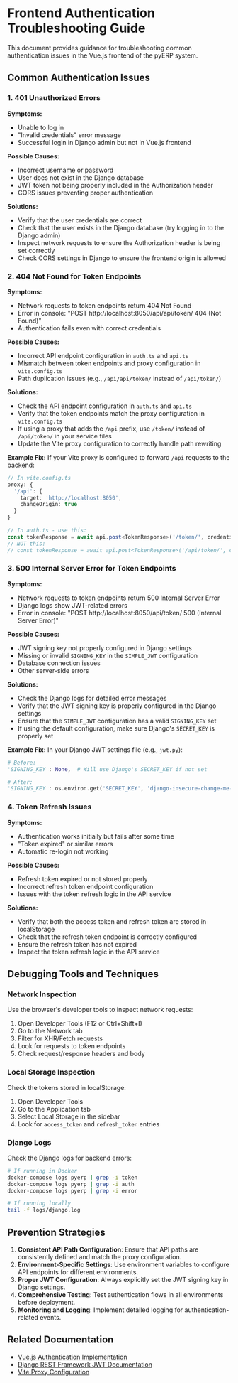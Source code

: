 # Frontend Authentication Troubleshooting Guide

This document provides guidance for troubleshooting common authentication issues in the Vue.js frontend of the pyERP system.

## Common Authentication Issues

### 1. 401 Unauthorized Errors

**Symptoms:**
- Unable to log in
- "Invalid credentials" error message
- Successful login in Django admin but not in Vue.js frontend

**Possible Causes:**
- Incorrect username or password
- User does not exist in the Django database
- JWT token not being properly included in the Authorization header
- CORS issues preventing proper authentication

**Solutions:**
- Verify that the user credentials are correct
- Check that the user exists in the Django database (try logging in to the Django admin)
- Inspect network requests to ensure the Authorization header is being set correctly
- Check CORS settings in Django to ensure the frontend origin is allowed

### 2. 404 Not Found for Token Endpoints

**Symptoms:**
- Network requests to token endpoints return 404 Not Found
- Error in console: "POST http://localhost:8050/api/api/token/ 404 (Not Found)"
- Authentication fails even with correct credentials

**Possible Causes:**
- Incorrect API endpoint configuration in `auth.ts` and `api.ts`
- Mismatch between token endpoints and proxy configuration in `vite.config.ts`
- Path duplication issues (e.g., `/api/api/token/` instead of `/api/token/`)

**Solutions:**
- Check the API endpoint configuration in `auth.ts` and `api.ts`
- Verify that the token endpoints match the proxy configuration in `vite.config.ts`
- If using a proxy that adds the `/api` prefix, use `/token/` instead of `/api/token/` in your service files
- Update the Vite proxy configuration to correctly handle path rewriting

**Example Fix:**
If your Vite proxy is configured to forward `/api` requests to the backend:

```typescript
// In vite.config.ts
proxy: {
  '/api': {
    target: 'http://localhost:8050',
    changeOrigin: true
  }
}

// In auth.ts - use this:
const tokenResponse = await api.post<TokenResponse>('/token/', credentials);
// NOT this:
// const tokenResponse = await api.post<TokenResponse>('/api/token/', credentials);
```

### 3. 500 Internal Server Error for Token Endpoints

**Symptoms:**
- Network requests to token endpoints return 500 Internal Server Error
- Django logs show JWT-related errors
- Error in console: "POST http://localhost:8050/api/token/ 500 (Internal Server Error)"

**Possible Causes:**
- JWT signing key not properly configured in Django settings
- Missing or invalid `SIGNING_KEY` in the `SIMPLE_JWT` configuration
- Database connection issues
- Other server-side errors

**Solutions:**
- Check the Django logs for detailed error messages
- Verify that the JWT signing key is properly configured in the Django settings
- Ensure that the `SIMPLE_JWT` configuration has a valid `SIGNING_KEY` set
- If using the default configuration, make sure Django's `SECRET_KEY` is properly set

**Example Fix:**
In your Django JWT settings file (e.g., `jwt.py`):

```python
# Before:
'SIGNING_KEY': None,  # Will use Django's SECRET_KEY if not set

# After:
'SIGNING_KEY': os.environ.get('SECRET_KEY', 'django-insecure-change-me-in-production'),
```

### 4. Token Refresh Issues

**Symptoms:**
- Authentication works initially but fails after some time
- "Token expired" or similar errors
- Automatic re-login not working

**Possible Causes:**
- Refresh token expired or not stored properly
- Incorrect refresh token endpoint configuration
- Issues with the token refresh logic in the API service

**Solutions:**
- Verify that both the access token and refresh token are stored in localStorage
- Check that the refresh token endpoint is correctly configured
- Ensure the refresh token has not expired
- Inspect the token refresh logic in the API service

## Debugging Tools and Techniques

### Network Inspection

Use the browser's developer tools to inspect network requests:
1. Open Developer Tools (F12 or Ctrl+Shift+I)
2. Go to the Network tab
3. Filter for XHR/Fetch requests
4. Look for requests to token endpoints
5. Check request/response headers and body

### Local Storage Inspection

Check the tokens stored in localStorage:
1. Open Developer Tools
2. Go to the Application tab
3. Select Local Storage in the sidebar
4. Look for `access_token` and `refresh_token` entries

### Django Logs

Check the Django logs for backend errors:
```bash
# If running in Docker
docker-compose logs pyerp | grep -i token
docker-compose logs pyerp | grep -i auth
docker-compose logs pyerp | grep -i error

# If running locally
tail -f logs/django.log
```

## Prevention Strategies

1. **Consistent API Path Configuration**: Ensure that API paths are consistently defined and match the proxy configuration.
2. **Environment-Specific Settings**: Use environment variables to configure API endpoints for different environments.
3. **Proper JWT Configuration**: Always explicitly set the JWT signing key in Django settings.
4. **Comprehensive Testing**: Test authentication flows in all environments before deployment.
5. **Monitoring and Logging**: Implement detailed logging for authentication-related events.

## Related Documentation

- [Vue.js Authentication Implementation](./vue_auth_implementation.md)
- [Django REST Framework JWT Documentation](https://django-rest-framework-simplejwt.readthedocs.io/)
- [Vite Proxy Configuration](https://vitejs.dev/config/server-options.html#server-proxy)
